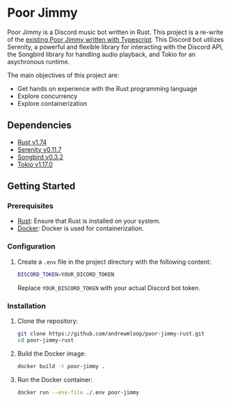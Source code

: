 # Poor Jimmy

Poor Jimmy is a Discord music bot written in Rust. This project is a re-write of the [existing Poor Jimmy written with Typescript](https://github.com/andrewmloop/poor-jimmy). This Discord bot utilizes Serenity, a powerful and flexible library for interacting with the Discord API, the Songbird library for handling audio playback, and Tokio for an asychronous runtime.

The main objectives of this project are:
- Get hands on experience with the Rust programming language
- Explore concurrency
- Explore containerization

## Dependencies

- [Rust v1.74](https://www.rust-lang.org/learn)
- [Serenity v0.11.7](https://docs.rs/serenity/0.11.7/serenity/index.html)
- [Songbird v0.3.2](https://docs.rs/songbird/0.3.2/songbird/struct.Songbird.html)
- [Tokio v1.17.0](https://tokio.rs/)

## Getting Started

### Prerequisites

- [Rust](https://www.rust-lang.org/tools/install): Ensure that Rust is installed on your system.
- [Docker](https://www.docker.com/get-started): Docker is used for containerization.

### Configuration

1. Create a `.env` file in the project directory with the following content:

   ```bash
   DISCORD_TOKEN=YOUR_DICORD_TOKEN
   ```

   Replace `YOUR_DISCORD_TOKEN` with your actual Discord bot token.

### Installation

1. Clone the repository:

   ```bash
   git clone https://github.com/andrewmloop/poor-jimmy-rust.git
   cd poor-jimmy-rust
   ```

2. Build the Docker image:

   ```bash
   docker build -t poor-jimmy .
   ```

3. Run the Docker container:

   ```bash
   docker run --env-file ./.env poor-jimmy
   ```
